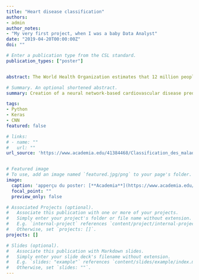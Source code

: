 ```yaml
---
title: "Heart disease classification"
authors:
- admin
author_notes:
- "My very first project, when I was a baby Data Analyst"
date: "2019-04-20T00:00:00Z"
doi: ""

# Enter a publication type from the CSL standard.
publication_types: ["poster"]


abstract: The World Health Organization estimates that 12 million people die from heart disease every year worldwide, and that half of all deaths in the United States and other developed countries are due to cardiovascular disease. So this research aims to identiﬁer global risk factors and create a model that attempts to predict whether or not a patient has this disease.

# Summary. An optional shortened abstract.
summary: Creation of a neural network-based cardiovascular disease prediction model from a Cleveland database.

tags:
- Python
- Keras
- CNN
featured: false

# links:
# - name: ""
#   url: ""
url_source: 'https://www.academia.edu/41384468/Classification_des_maladies_cardiaques'


# Featured image
# To use, add an image named `featured.jpg/png` to your page's folder. 
image:
  caption: 'apperçu du poster: [**Academia**](https://www.academia.edu/41384468/Classification_des_maladies_cardiaques)'
  focal_point: ""
  preview_only: false

# Associated Projects (optional).
#   Associate this publication with one or more of your projects.
#   Simply enter your project's folder or file name without extension.
#   E.g. `internal-project` references `content/project/internal-project/index.md`.
#   Otherwise, set `projects: []`.
projects: []

# Slides (optional).
#   Associate this publication with Markdown slides.
#   Simply enter your slide deck's filename without extension.
#   E.g. `slides: "example"` references `content/slides/example/index.md`.
#   Otherwise, set `slides: ""`.
---
```



